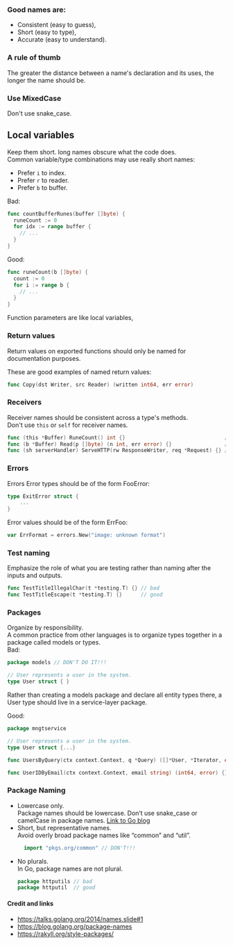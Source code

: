 ### Good names are:
- Consistent (easy to guess),
- Short (easy to type),
- Accurate (easy to understand).

### A rule of thumb
The greater the distance between a name's declaration and its uses, 
the longer the name should be.

### Use MixedCase
Don't use snake_case.

## Local variables
Keep them short. long names obscure what the code does.  
Common variable/type combinations may use really short names:
- Prefer `i` to index. 
- Prefer `r` to reader. 
- Prefer `b` to buffer.

Bad:
```go
func countBufferRunes(buffer []byte) {
  runeCount := 0
  for idx := range buffer {
    // ...
  }
}
```

Good:
```go
func runeCount(b []byte) {
  count := 0
  for i := range b {
    // ...
  }
}
```
Function parameters are like local variables, 

### Return values
Return values on exported functions should only be named for documentation purposes.

These are good examples of named return values:
```go
func Copy(dst Writer, src Reader) (written int64, err error)
```

### Receivers
Receiver names should be consistent across a type's methods.  
Don't use `this` or `self` for receiver names.  

```go
func (this *Buffer) RuneCount() int {}                                // bad
func (b *Buffer) Read(p []byte) (n int, err error) {}                 // good
func (sh serverHandler) ServeHTTP(rw ResponseWriter, req *Request) {} // good
```

### Errors
Errors
Error types should be of the form FooError:
```go
type ExitError struct {
    ...
}
```
Error values should be of the form ErrFoo:
```go
var ErrFormat = errors.New("image: unknown format")
```

### Test naming
Emphasize the role of what you are testing rather than naming after the inputs and outputs.
```go
func TestTitleIllegalChar(t *testing.T) {} // bad
func TestTitleEscape(t *testing.T) {}      // good
```

### Packages
Organize by responsibility.  
A common practice from other languages is to organize types together in a package called models or types.  
Bad:
```go
package models // DON'T DO IT!!!

// User represents a user in the system.
type User struct { }
```
Rather than creating a models package and declare all entity types there,
a User type should live in a service-layer package.  

Good:
```go
package mngtservice

// User represents a user in the system.
type User struct {...}

func UsersByQuery(ctx context.Context, q *Query) ([]*User, *Iterator, error) {}

func UserIDByEmail(ctx context.Context, email string) (int64, error) {}
```


### Package Naming
- Lowercase only.  
  Package names should be lowercase. Don’t use snake_case or camelCase in package names.
  [Link to Go blog](https://blog.golang.org/package-names)
- Short, but representative names.  
  Avoid overly broad package names like “common” and “util”.
  ```go
    import "pkgs.org/common" // DON'T!!!
  ```
- No plurals.  
  In Go, package names are not plural.
  ```go
  package httputils // bad
  package httputil  // good
  ```

#### Credit and links
- https://talks.golang.org/2014/names.slide#1
- https://blog.golang.org/package-names
- https://rakyll.org/style-packages/


